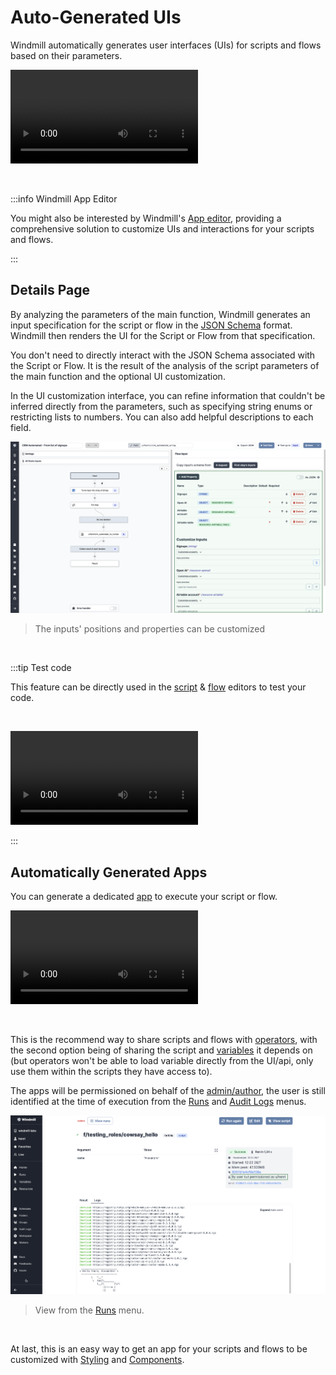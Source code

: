 # Auto-Generated UIs

Windmill automatically generates user interfaces (UIs) for scripts and flows based on their parameters.

<video
    className="border-2 rounded-xl object-cover w-full h-full dark:border-gray-800"
    autoPlay
    controls
    id="main-video"
    src="/videos/auto_generated_uis.mp4"
/>

<br/>

:::info Windmill App Editor

You might also be interested by Windmill's [App editor](../../getting_started/7_apps_quickstart/index.mdx), providing a comprehensive solution to customize UIs and interactions for your scripts and flows.

:::

## Details Page

By analyzing the parameters of the main function, Windmill generates an input specification for the script or flow in the [JSON Schema](../13_json_schema_and_parsing/index.md) format. Windmill then renders the UI for the Script or Flow from that specification.

You don't need to directly interact with the JSON Schema associated with the Script or Flow. It is the result of the analysis of the script parameters of the main function and the optional UI customization.

In the UI customization interface, you can refine information that couldn't be inferred directly from the parameters, such as specifying string enums or restricting lists to numbers. You can also add helpful descriptions to each field.

![Customize inputs](./customize_inputs.png.webp)

> The inputs' positions and properties can be customized

<br/>

:::tip Test code

This feature can be directly used in the [script](../../getting_started/0_scripts_quickstart/index.mdx) & [flow](../../getting_started/6_flows_quickstart/index.mdx) editors to test your code.

<br/>

<video
    className="border-2 rounded-xl object-cover w-full h-full dark:border-gray-800"
    controls
    src="/videos/ui_from_script_editor.mp4"
/>

:::

## Automatically Generated Apps

You can generate a dedicated [app](../../apps/0_app_editor/index.mdx) to execute your script or flow.

<video
    className="border-2 rounded-xl object-cover w-full h-full dark:border-gray-800"
    controls
    src="/videos/cowsay_app.mp4"
/>

<br/>

This is the recommend way to share scripts and flows with [operators](../16_roles_and_permissions/index.mdx), with the second option being of sharing the script and [variables](../2_variables_and_secrets/index.mdx) it depends on (but operators won't be able to load variable directly from the UI/api, only use them within the scripts they have access to).

The apps will be permissioned on behalf of the [admin/author](../16_roles_and_permissions/index.mdx), the user is still identified at the time of execution from the [Runs](../5_monitor_past_and_future_runs/index.mdx) and [Audit Logs](../14_audit_logs/index.mdx) menus.

![Script execution Runs menu](./script_exec_runs.png "View from the run menu")

> View from the [Runs](../5_monitor_past_and_future_runs/index.mdx) menu.

<br/>

At last, this is an easy way to get an app for your scripts and flows to be customized with [Styling](../../apps/4_app_configuration-settings/4_app_styling.mdx) and [Components](../../apps/4_app_configuration-settings/1_app_component_library.mdx).